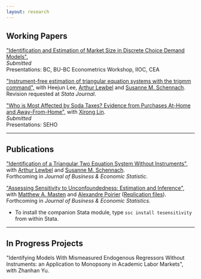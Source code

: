 ```yaml
---
layout: research
---
```


## Working Papers


["Identification and Estimation of Market Size in Discrete Choice Demand Models".](https://zhanglinqi.github.io/assets/pdf/restart-measurement_error_mkt_v20.pdf)   
*Submitted*   
Presentations: BC, BU-BC Econometrics Workshop, IIOC, CEA

["Instrument-free estimation of triangular equation systems with the trigmm command",](https://drive.google.com/file/d/1ssduVrNYEQ9bbyhdq8nTTbKCnfGndskI/view) with Heejun Lee, [Arthur Lewbel](https://sites.google.com/bc.edu/arthur-lewbel) and [Susanne M. Schennach](https://sites.google.com/a/brown.edu/smschenn/).   
Revision requested at *Stata Journal*.

["Who is Most Affected by Soda Taxes? Evidence from Purchases At-Home and Away-From-Home",](https://zhanglinqi.github.io/assets/pdf/demand_linkage_fah_fafh_v10.pdf) with [Xirong Lin](http://www.xirong-lin.com).   
*Submitted*   
Presentations: SEHO

---

## Publications

["Identification of a Triangular Two Equation System Without Instruments",](https://drive.google.com/file/d/1XRAr9GDSg4ErfNVKHLHHbVtAsoKILQBI/view) with [Arthur Lewbel](https://sites.google.com/bc.edu/arthur-lewbel) and [Susanne M. Schennach](https://sites.google.com/a/brown.edu/smschenn/).   
Forthcoming in *Journal of Business & Economic Statistic*.

["Assessing Sensitivity to Unconfoundedness: Estimation and Inference",](https://arxiv.org/abs/2012.15716) with [Matthew A. Masten](https://mattmasten.github.io) and [Alexandre Poirier](https://sites.google.com/site/alexpoirierecon/) ([Replication files](https://dl.dropboxusercontent.com/s/rj6nxlh6howhzvg/Replication%20Code.zip?dl=0)).      
Forthcoming in *Journal of Business & Economic Statistics*.

*   To install the companion Stata module, type `ssc install tesensitivity` from within Stata.

---

## In Progress Projects

"Identifying Models With Mismeasured Endogenous Regressors Without Instruments: an Application to Monopsony in Academic Labor Markets", with Zhanhan Yu.

<!--[back](./)-->
